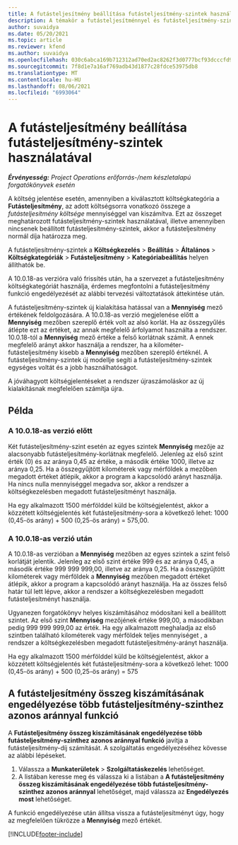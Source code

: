 ```yaml
---
title: A futásteljesítmény beállítása futásteljesítmény-szintek használatával
description: A témakör a futásteljesítménnyel és futásteljesítmény-szintekkel kapcsolatosan tartalmaz információkat.
author: suvaidya
ms.date: 05/20/2021
ms.topic: article
ms.reviewer: kfend
ms.author: suvaidya
ms.openlocfilehash: 030c6abca169b712312ad70ed2ac8262f3d0777bcf93dcccfd956f2f9e0ea77c
ms.sourcegitcommit: 7f8d1e7a16af769adb43d1877c28fdce53975db8
ms.translationtype: MT
ms.contentlocale: hu-HU
ms.lasthandoff: 08/06/2021
ms.locfileid: "6993064"
---
```

# <a name="set-up-mileage-using-mileage-rate-tiers"></a>A futásteljesítmény beállítása futásteljesítmény-szintek használatával

_**Érvényesség:** Project Operations erőforrás-/nem készletalapú forgatókönyvek esetén_

A költség jelentése esetén, amennyiben a kiválasztott költségkategória a **Futásteljesítmény**, az adott költségsorra vonatkozó összege a *futásteljesítmény költsége* mennyiséggel van kiszámítva. Ezt az összeget meghatározott futásteljesítmény-szintek használatával, illetve amennyiben nincsenek beállított futásteljesítmény-szintek, akkor a futásteljesítmény normál díja határozza meg. 

A futásteljesítmény-szintek a **Költségkezelés** > **Beállítás** > **Általános** > **Költségkategóriák** > **Futásteljesítmény** > **Kategóriabeállítás** helyen állíthatók be.

A 10.0.18-as verzióra való frissítés után, ha a szervezet a futásteljesítmény költségkategóriát használja, érdemes megfontolni a futásteljesítmény funkció engedélyezését az alábbi tervezési változtatások áttekintése után. 

A futásteljesítmény-szintek új kialakítása hatással van a **Mennyiség** mező értékének feldolgozására. A 10.0.18-as verzió megjelenése előtt a **Mennyiség** mezőben szereplő érték volt az alsó korlát. Ha az összegyűlés átlépte ezt az értéket, az annak megfelelő árfolyamot használta a rendszer.  10.0.18-tól a **Mennyiség** mező értéke a felső korlátnak számít. A ennek megfelelő arányt akkor használja a rendszer, ha a kilométer-futásteljesítmény kisebb a **Mennyiség** mezőben szereplő értéknél.  A futásteljesítmény-szintek új modellje segíti a futásteljesítmény-szintek egységes voltát és a jobb használhatóságot.   

A jóváhagyott költségjelentéseket a rendszer újraszámoláskor az új kialakításnak megfelelően számítja újra.

## <a name="example"></a>Példa
 
### <a name="before-version-10018"></a>A 10.0.18-as verzió előtt
Két futásteljesítmény-szint esetén az egyes szintek **Mennyiség** mezője az alacsonyabb futásteljesítmény-korlátnak megfelelő. Jelenleg az első szint érték (0) és az aránya 0,45 az értéke, a második értéke 1000, illetve az aránya 0,25. Ha a összegyűjtött kilométerek vagy mérföldek a mezőben megadott értéket átlépik, akkor a program a kapcsolódó arányt használja. Ha nincs nulla mennyiséggel megadva sor, akkor a rendszer a költségkezelésben megadott futásteljesítményt használja. 
 
Ha egy alkalmazott 1500 mérfölddel küld be költségjelentést, akkor a közzétett költségjelentés két futásteljesítmény-sora a következő lehet: 1000 (0,45-ös arány) + 500 (0,25-ös arány) = 575,00.

### <a name="after-version-10018"></a>A 10.0.18-as verzió után
A 10.0.18-as verzióban a **Mennyiség** mezőben az egyes szintek a szint felső korlátját jelentik. Jelenleg az első szint értéke 999 és az aránya 0,45, a második értéke 999 999 999,00, illetve az aránya 0,25. Ha a összegyűjtött kilométerek vagy mérföldek a **Mennyiség** mezőben megadott értéket átlépik, akkor a program a kapcsolódó arányt használja. Ha az összes felső határ túl lett lépve, akkor a rendszer a költségkezelésben megadott futásteljesítményt használja. 
 
Ugyanezen forgatókönyv helyes kiszámításához módosítani kell a beállított szintet. Az első szint **Mennyiség** mezőjének értéke 999,00, a másodikban pedig 999 999 999,00 az érték. Ha egy alkalmazott meghaladja az első szintben található kilométerek vagy mérföldek teljes mennyiséget , a rendszer a költségkezelésben megadott futásteljesítmény-arányt használja. 
  
Ha egy alkalmazott 1500 mérfölddel küld be költségjelentést, akkor a közzétett költségjelentés két futásteljesítmény-sora a következő lehet: 1000 (0,45-ös arány) + 500 (0,25-ös arány) = 575

## <a name="enable-the-mileage-amount-calculation-for-multiple-mileage-tiers-with-same-rate-feature"></a>A futásteljesítmény összeg kiszámításának engedélyezése több futásteljesítmény-szinthez azonos aránnyal funkció

A **Futásteljesítmény összeg kiszámításának engedélyezése több futásteljesítmény-szinthez azonos aránnyal funkció** javítja a futásteljesítmény-díj számítását. A szolgáltatás engedélyezéséhez kövesse az alábbi lépéseket.

1. Válassza a **Munkaterületek** > **Szolgáltatáskezelés** lehetőséget. 
2. A listában keresse meg és válassza ki a listában a **A futásteljesítmény összeg kiszámításának engedélyezése több futásteljesítmény-szinthez azonos aránnyal** lehetőséget, majd válassza az **Engedélyezés most** lehetőséget.

A funkció engedélyezése után állítsa vissza a futásteljesítményt úgy, hogy az megfelelően tükrözze a **Mennyiség** mező értékét. 


[!INCLUDE[footer-include](../includes/footer-banner.md)]
